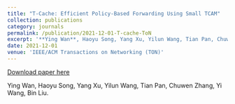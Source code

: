 ```yaml
---
title: "T-Cache: Efficient Policy-Based Forwarding Using Small TCAM"
collection: publications
category: journals
permalink: /publication/2021-12-01-T-cache-ToN
excerpt: '**Ying Wan**, Haoyu Song, Yang Xu, Yilun Wang, Tian Pan, Chuwen Zhang, Yi Wang, Bin Liu.'
date: 2021-12-01
venue: 'IEEE/ACM Transactions on Networking (TON)'
---
```


<a href='http://wany16.github.io/files/T-cache_ToN.pdf'>Download paper here</a>

Ying Wan, Haoyu Song, Yang Xu, Yilun Wang, Tian Pan, Chuwen Zhang, Yi Wang, Bin Liu.
